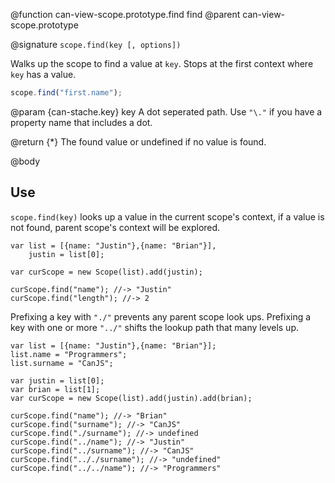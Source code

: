 @function can-view-scope.prototype.find find
@parent can-view-scope.prototype

@signature `scope.find(key [, options])`

Walks up the scope to find a value at `key`.  Stops at the first context where `key` has
a value.

```js
scope.find("first.name");
```

@param {can-stache.key} key A dot seperated path.  Use `"\."` if you have a
property name that includes a dot.

@return {*} The found value or undefined if no value is found.

@body

## Use

`scope.find(key)` looks up a value in the current scope's
context, if a value is not found, parent scope's context
will be explored.

	var list = [{name: "Justin"},{name: "Brian"}],
		justin = list[0];

	var curScope = new Scope(list).add(justin);

	curScope.find("name"); //-> "Justin"
	curScope.find("length"); //-> 2

Prefixing a key with `"./"` prevents any parent scope look ups.
Prefixing a key with one or more `"../"` shifts the lookup path
that many levels up.

	var list = [{name: "Justin"},{name: "Brian"}];
	list.name = "Programmers";
	list.surname = "CanJS";

	var justin = list[0];
	var brian = list[1];
	var curScope = new Scope(list).add(justin).add(brian);

	curScope.find("name"); //-> "Brian"
	curScope.find("surname"); //-> "CanJS"
	curScope.find("./surname"); //-> undefined
	curScope.find("../name"); //-> "Justin"
	curScope.find("../surname"); //-> "CanJS"
	curScope.find(".././surname"); //-> "undefined"
	curScope.find("../../name"); //-> "Programmers"
